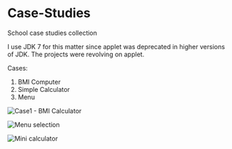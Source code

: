 # Case-Studies
School case studies collection

I use JDK 7 for this matter since applet was deprecated in higher versions of JDK.
The projects were revolving on applet.

Cases:
1) BMI Computer
2) Simple Calculator
3) Menu

![Case1 - BMI Calculator](https://user-images.githubusercontent.com/108965326/183095591-90588041-728b-44d3-8414-32859ea5aa5f.png)

![Menu selection](https://user-images.githubusercontent.com/108965326/183095619-4b4c0227-edd0-40e6-b2bf-549e7d5f7fba.png)

![Mini calculator](https://user-images.githubusercontent.com/108965326/183095624-0b72808c-837f-4177-a343-82300eb6dae2.png)
